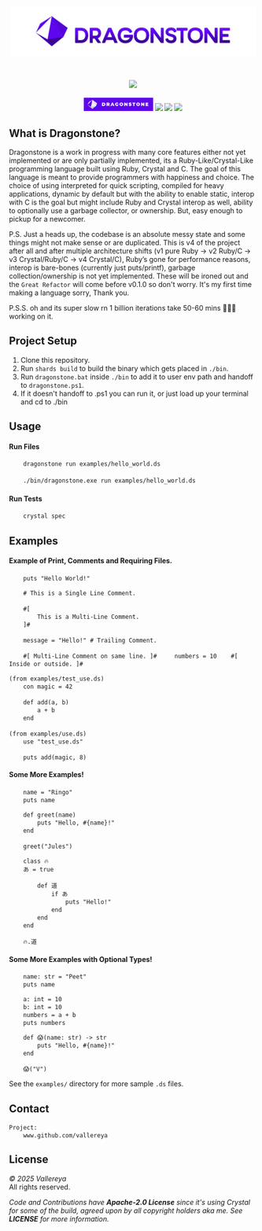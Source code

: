 <p align="center">
    <div align="center">
        <img src="./docs/0_Index/logos/Dragonstone-Logo-Full.png" width="500"/>
    </div>
</p>
<br>
<p align="center">
    <a>
        <img src="https://forthebadge.com/images/badges/0-percent-optimized.svg" width="150"/>
    </a>
    <br>
    <br>
    <a>
        <img src="./docs/0_Index/logos/dragonstone-badge.png" width="141"/>
    </a>
    <a>
        <img src="https://img.shields.io/badge/crystal-%23000000.svg?style=for-the-badge&logo=crystal&logoColor=white"/>
    </a>
    <a>
        <img src="https://img.shields.io/badge/ruby-%23CC342D.svg?style=for-the-badge&logo=ruby&logoColor=white"/>
    </a>
    <a>
        <img src="https://img.shields.io/badge/c-%2300599C.svg?style=for-the-badge&logo=c&logoColor=white"/>
    </a>
</p>

## What is Dragonstone?
Dragonstone is a work in progress with many core features either not yet implemented or are only partially implemented, its a Ruby-Like/Crystal-Like programming language built using Ruby, Crystal and C. The goal of this language is meant to provide programmers with happiness and choice. The choice of using interpreted for quick scripting, compiled for heavy applications, dynamic by default but with the ability to enable static, interop with C is the goal but might include Ruby and Crystal interop as well, ability to optionally use a garbage collector, or ownership. But, easy enough to pickup for a newcomer.

P.S. Just a heads up, the codebase is an absolute messy state and some things might not make sense or are duplicated. This is v4 of the project after all and after multiple architecture shifts (v1 pure Ruby -> v2 Ruby/C -> v3 Crystal/Ruby/C -> v4 Crystal/C), Ruby’s gone for performance reasons, interop is bare-bones (currently just puts/printf), garbage collection/ownership is not yet implemented. These will be ironed out and the `Great Refactor` will come before v0.1.0 so don't worry. It's my first time making a language sorry, Thank you.

P.S.S. oh and its super slow rn 1 billion iterations take 50-60 mins 🤷🏽‍♀️ working on it.

## Project Setup

1. Clone this repository.
2. Run `shards build` to build the binary which gets placed in `./bin`.
3. Run `dragonstone.bat` inside `./bin` to add it to user env path and handoff to `dragonstone.ps1`.
4. If it doesn't handoff to .ps1 you can run it, or just load up your terminal and cd to ./bin

## Usage

#### Run Files

```bash
    dragonstone run examples/hello_world.ds

    ./bin/dragonstone.exe run examples/hello_world.ds
```

#### Run Tests
```bash
    crystal spec
```

## Examples

#### Example of Print, Comments and Requiring Files.
```crystal
    puts "Hello World!"
```

```
    # This is a Single Line Comment.

    #[
        This is a Multi-Line Comment.
    ]#

    message = "Hello!" # Trailing Comment.

    #[ Multi-Line Comment on same line. ]#     numbers = 10    #[ Inside or outside. ]#
```

```crystal
(from examples/test_use.ds)
    con magic = 42

    def add(a, b)
        a + b
    end

(from examples/use.ds)
    use "test_use.ds"

    puts add(magic, 8)
```

#### Some More Examples!
```crystal
    name = "Ringo"
    puts name
```

```crystal
    def greet(name)
        puts "Hello, #{name}!"
    end

    greet("Jules")
```

```crystal
    class 🔥
    あ = true
  
        def 道
            if あ
                puts "Hello!"
            end
        end
    end

    🔥.道
```

#### Some More Examples with Optional Types!
```crystal
    name: str = "Peet"
    puts name
```

```crystal
    a: int = 10
    b: int = 10
    numbers = a + b
    puts numbers
```

```crystal
    def 😱(name: str) -> str
        puts "Hello, #{name}!"
    end

    😱("V")
```

See the `examples/` directory for more sample `.ds` files.

## Contact

    Project:
        www.github.com/vallereya

## License

*© 2025 Vallereya*
<br>
All rights reserved.
<br>

*Code and Contributions have **Apache-2.0 License** since it's using Crystal for some of the build, agreed upon by all copyright holders aka me. See **LICENSE** for more information.*
